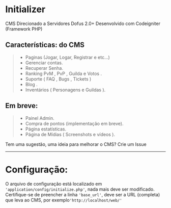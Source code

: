 ﻿[logo]: assets/img/logo.jpg

# Initializer 

CMS Direcionado a Servidores Dofus 2.0+
Desenvolvido com Codeigniter (Framework PHP)
## Características: do CMS

> -  Paginas (Jogar, Logar, Registrar e etc...) 
> -  Gerenciar contas. 
> -  Recuperar Senha. 
> -  Ranking  PvM ,  PvP ,  Guilda e Votos . 
> -  Suporte  ( FAQ ,  Bugs ,  Tickets  ) 
> -  Blog . 
> -  Inventários  (  Personagens e Guildas  ).

## Em breve:
> - Painel Admin.
> - Compra de pontos (implementação em breve). 
> - Página estatísticas.
> - Página de Mídias ( Screenshots e vídeos ).

Tem uma sugestão, uma ideia para melhorar o CMS?
Crie um Issue

---
# Configuração:
O arquivo de configuração está localizado em `'application/config/initialize.php'`, nada mais deve ser modificado. 
Certifique-se de preencher a linha `'base_url'`, deve ser a URL (completa) que leva ao CMS, por exemplo`'http://localhost/web/'`